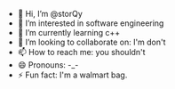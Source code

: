 - 👋 Hi, I’m @storQy
- 👀 I’m interested in software engineering
- 🌱 I’m currently learning c++
- 💞️ I’m looking to collaborate on: I'm don't
- 📫 How to reach me: you shouldn't
- 😄 Pronouns: -_-
- ⚡ Fun fact: I'm a walmart bag.

<!---
storQy/storQy is a ✨ special ✨ repository because its `README.md` (this file) appears on your GitHub profile.
You can click the Preview link to take a look at your changes.
--->
